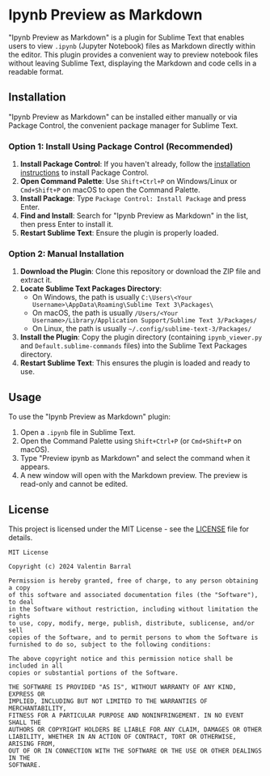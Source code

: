 
# Ipynb Preview as Markdown

"Ipynb Preview as Markdown" is a plugin for Sublime Text that enables users to view `.ipynb` (Jupyter Notebook) files as Markdown directly within the editor. This plugin provides a convenient way to preview notebook files without leaving Sublime Text, displaying the Markdown and code cells in a readable format.

## Installation

"Ipynb Preview as Markdown" can be installed either manually or via Package Control, the convenient package manager for Sublime Text.

### Option 1: Install Using Package Control (Recommended)

1. **Install Package Control**: If you haven't already, follow the [installation instructions](https://packagecontrol.io/installation) to install Package Control.
2. **Open Command Palette**: Use `Shift+Ctrl+P` on Windows/Linux or `Cmd+Shift+P` on macOS to open the Command Palette.
3. **Install Package**: Type `Package Control: Install Package` and press Enter.
4. **Find and Install**: Search for "Ipynb Preview as Markdown" in the list, then press Enter to install it.
5. **Restart Sublime Text**: Ensure the plugin is properly loaded.

### Option 2: Manual Installation

1. **Download the Plugin**: Clone this repository or download the ZIP file and extract it.
2. **Locate Sublime Text Packages Directory**:
    - On Windows, the path is usually `C:\Users\<Your Username>\AppData\Roaming\Sublime Text 3\Packages\`
    - On macOS, the path is usually `/Users/<Your Username>/Library/Application Support/Sublime Text 3/Packages/`
    - On Linux, the path is usually `~/.config/sublime-text-3/Packages/`
3. **Install the Plugin**: Copy the plugin directory (containing `ipynb_viewer.py` and `Default.sublime-commands` files) into the Sublime Text Packages directory.
4. **Restart Sublime Text**: This ensures the plugin is loaded and ready to use.

## Usage

To use the "Ipynb Preview as Markdown" plugin:

1. Open a `.ipynb` file in Sublime Text.
2. Open the Command Palette using `Shift+Ctrl+P` (or `Cmd+Shift+P` on macOS).
3. Type "Preview ipynb as Markdown" and select the command when it appears.
4. A new window will open with the Markdown preview. The preview is read-only and cannot be edited.

## License

This project is licensed under the MIT License - see the [LICENSE](LICENSE) file for details.

```text
MIT License

Copyright (c) 2024 Valentin Barral

Permission is hereby granted, free of charge, to any person obtaining a copy
of this software and associated documentation files (the "Software"), to deal
in the Software without restriction, including without limitation the rights
to use, copy, modify, merge, publish, distribute, sublicense, and/or sell
copies of the Software, and to permit persons to whom the Software is
furnished to do so, subject to the following conditions:

The above copyright notice and this permission notice shall be included in all
copies or substantial portions of the Software.

THE SOFTWARE IS PROVIDED "AS IS", WITHOUT WARRANTY OF ANY KIND, EXPRESS OR
IMPLIED, INCLUDING BUT NOT LIMITED TO THE WARRANTIES OF MERCHANTABILITY,
FITNESS FOR A PARTICULAR PURPOSE AND NONINFRINGEMENT. IN NO EVENT SHALL THE
AUTHORS OR COPYRIGHT HOLDERS BE LIABLE FOR ANY CLAIM, DAMAGES OR OTHER
LIABILITY, WHETHER IN AN ACTION OF CONTRACT, TORT OR OTHERWISE, ARISING FROM,
OUT OF OR IN CONNECTION WITH THE SOFTWARE OR THE USE OR OTHER DEALINGS IN THE
SOFTWARE.
```
